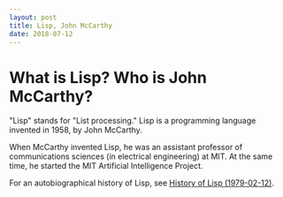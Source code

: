 ```yaml
---
layout: post
title: Lisp, John McCarthy
date: 2018-07-12
---
```


# What is Lisp? Who is John McCarthy?

"Lisp" stands for "List processing." Lisp is a programming language invented in 1958, by John McCarthy.

When McCarthy invented Lisp, he was an assistant professor of communications sciences (in electrical engineering) at MIT. At the same time, he started the MIT Artificial Intelligence Project.

For an autobiographical history of Lisp, see [History of Lisp (1979-02-12)](http://jmc.stanford.edu/articles/lisp/lisp.pdf).
